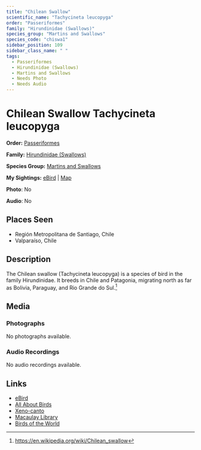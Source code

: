 ```yaml
---
title: "Chilean Swallow"
scientific_name: "Tachycineta leucopyga"
order: "Passeriformes"
family: "Hirundinidae (Swallows)"
species_group: "Martins and Swallows"
species_code: "chiswa1"
sidebar_position: 109
sidebar_class_name: " "
tags: 
  - Passeriformes
  - Hirundinidae (Swallows)
  - Martins and Swallows
  - Needs Photo
  - Needs Audio
---
```


# Chilean Swallow <span className='sci_name'>Tachycineta leucopyga</span>

**Order:** [Passeriformes](/tags/passeriformes)

**Family:** [Hirundinidae (Swallows)](/tags/hirundinidae-swallows)

**Species Group:** [Martins and Swallows](/tags/martins-and-swallows)

**My Sightings:** [eBird](https://ebird.org/lifelist?r=world&time=life&spp=chiswa1) | [Map](/map?species_code=chiswa1)

**Photo**: No 

**Audio**: No

## Places Seen

* Región Metropolitana de Santiago, Chile
* Valparaíso, Chile

## Description
The Chilean swallow (Tachycineta leucopyga) is a species of bird in the family Hirundinidae. It breeds in Chile and Patagonia, migrating north as far as Bolivia, Paraguay, and Rio Grande do Sul.[^1]

[^1]: https://en.wikipedia.org/wiki/Chilean_swallow

## Media
### Photographs
No photographs available.

### Audio Recordings
No audio recordings available.

## Links
* [eBird](https://ebird.org/species/chiswa1) 
* [All About Birds](https://www.allaboutbirds.org/guide/chiswa1) 
* [Xeno-canto](https://www.xeno-canto.org/species/tachycineta-leucopyga) 
* [Macaulay Library](https://search.macaulaylibrary.org/catalog?taxonCode=chiswa1&sort=rating_rank_desc)
* [Birds of the World](https://birdsoftheworld.org/bow/species/chiswa1)
